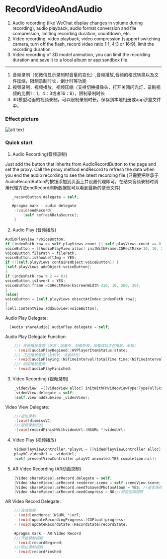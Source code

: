 # RecordVideoAndAudio

1. Audio recording (like WeChat display changes in volume during recording), audio playback, audio format conversion and file compression, limiting recording duration, countdown, etc.
2. Video recording, video playback, video compression (support switching camera, turn off the flash, record video ratio 1:1, 4:3 or 16:9), limit the recording duration
3. Video recording of 3D model animation, you can limit the recording duration and save it to a local album or app sandbox file.
----------------------------------------------------------------------------------------------------------------------------
1. 音频录制（仿微信显示录制时音量的变化）,音频播放,音频的格式转换以及文件压缩，限制录制时长，倒计时等功能
2. 视频录制，视频播放，视频压缩（支持切换摄像头，打开关闭闪光灯，录制视频的比例1：1，4：3或者16：9），限制录制时长
3. 3D模型动画的视频录制，可以限制录制时长，保存到本地相册或app沙盒文件中。


### Effect picture
![alt text](https://github.com/CrystalMarch/RecordVideoAndAudio/blob/master/demo.gif)


### Quick start

1. Audio Recording(音频录制)

  Just add the button that inherits from AudioRecordButton to the page and set the proxy. Call the proxy method endRecord to refresh the data when you end the audio recording to see the latest recording file.(只需要把继承于AudioRecordButton的按钮添加到页面上并设置代理即可，在结束音频录制时调用代理方法endRecord刷新数据就可以看到最新的录音文件) 
  ```Objective-C
     _recordButton.delegate = self;
  ```
  ```Objective-C
     #pragma mark - audio delegate
      -(void)endRecord{
          [self refreshDataSource];
      }
  ```
2. Audio Play (音频播放)
  ```Objective-C
  AudioPlayView *voiceButton;
  if (indexPath.row >= self.playViews.count || self.playViews.count == 0) {
  voiceButton = [[AudioPlayView alloc] initWithFrame:CGRectMake(10, 10, 200, 30)];
  voiceButton.filePath = filePath;
  voiceButton.isShowLeftImg = YES;
  if (![self.playViews containsObject:voiceButton]) {
  [self.playViews addObject:voiceButton];
  }
  if (indexPath.row % 2 == 0){
  voiceButton.isInvert = YES;
  voiceButton.frame =CGRectMake(kScreenWidth-210, 10, 200, 30);
  }
  }else{
  voiceButton = [self.playViews objectAtIndex:indexPath.row];
  }
  [cell.contentView addSubview:voiceButton];
  ```
  Audio Play Delegate:
  ```Objective-C
    [Audio shareAudio].audioPlay.delegate = self;
  ```
  Audio Play Delegate Function:
  ```Objective-C
      /// 开始播放音频（状态：加载中、加载失败、加载成功正在播放、未知）
      - (void)audioPlayBegined:(AVPlayerItemStatus)state;
      /// 正在播放音频（总时长，当前时长）
      - (void)audioPlaying:(NSTimeInterval)totalTime time:(NSTimeInterval)currentTime;
      /// 结束播放音频
      - (void)audioPlayFinished;
  ```
3. Video Recording (视频录制)
  ```Objective-C
      _videoView  =[[VideoView alloc] initWithFMVideoViewType:TypeFullScreen];
      _videoView.delegate = self;
      [self.view addSubview:_videoView];
  ```
  Video View Delegate:
  ```Objective-C
      ///退出录制
      -(void)dismissVC;
      ///视频录制完成
      -(void)recordFinishWithvideoUrl:(NSURL *)videoUrl;
  ```
4. Video Play (视频播放)
  ```Objective-C
      VideoPlayViewController *playVC = [[VideoPlayViewController alloc] init];
      playVC.videoUrl =  videoUrl;
      [self presentViewController:playVC animated:YES completion:nil];
  ```
5. AR Video Recording (AR动画录制)
  ```Objective-C
      [Video shareVideo].arRecord.delegate = self;
      [Video shareVideo].arRecord.renderer.scene = self.sceneView.scene;
      [Video shareVideo].arRecord.needToSavedPhotosAlbum = YES; //是否保存到本地相册
      [Video shareVideo].arRecord.needCompress = NO;//是否压缩视频
  ```
  AR Video Record Delegate:
  ```Objective-C
      ///合成视频
      - (void)endMerge:(NSURL *)url;
      - (void)updateRecordingProgress:(CGFloat)progress;
      - (void)updateRecordState:(RecordState)recordState;

      #pragma mark - AR Video Record
      ///开始录制视频
      - (void)recordBegined;
      ///停止录制视频
      - (void)recordFinshed;
  ```
